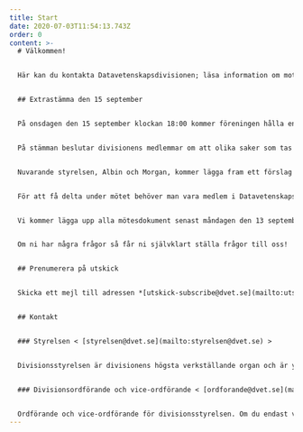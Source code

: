 ```yaml
---
title: Start
date: 2020-07-03T11:54:13.743Z
order: 0
content: >-
  # Välkommen!


  Här kan du kontakta Datavetenskapsdivisionen; läsa information om mottagningen hösten 2020; och se alla divisionens dokument.


  ## Extrastämma den 15 september


  På onsdagen den 15 september klockan 18:00 kommer föreningen hålla en extrastämma i Monaden. Om vi blir flera än vad vi får plats kommer vi flytta till en större lokal på campus. Det kommer då finnas en lapp i Monaden som informerar om detta. Vi kommer bjuda på mat under mötet!


  På stämman beslutar divisionens medlemmar om att olika saker som tas upp för behandling. Detta möte kommer vi hålla fyllnadsval till styrelsen, samt några propositioner om ändringar av styrdokument. Eventuellt kommer vi även behandla motioner som ni medlemmar har skickat in. För att skicka in en motion behöver den vara styrelsen fått den senast på onsdagen den 8 september. Dessa skickas enklast till styrelsen@dvet.se.


  Nuvarande styrelsen, Albin och Morgan, kommer lägga fram ett förslag på personer som vi tror hade passat in på styrelsen, men varje medlem har självklart rätt att nominera sig själva under mötet om de önskar så. Det vi för tillfället söker är vice ordförande, SAMO (studiearbetsmiljöombud), samt en sekreterare.


  För att få delta under mötet behöver man vara medlem i Datavetenskapsdivisionen. För att bli medlem behöver man fylla i [Medlemsformuläret](https://cloud.dvet.se/nextcloud/index.php/apps/forms/YpsLyQsr5naRCXgp).


  Vi kommer lägga upp alla mötesdokument senast måndagen den 13 september. Vi kommer länka till dessa här när de är uppladdade.


  Om ni har några frågor så får ni självklart ställa frågor till oss!


  ## Prenumerera på utskick


  Skicka ett mejl till adressen *[utskick-subscribe@dvet.se](mailto:utskick-subscribe@dvet.se)*. Det spelar ingen roll om ämnesraden eller mejlbodyn innehåller text eller inte. Kort efter du har skickat mejlet ska du få ett bekräftelsemejl som säger att du nu prenumererar på mejlutskick.


  ## Kontakt


  ### Styrelsen < [styrelsen@dvet.se](mailto:styrelsen@dvet.se) >


  Divisionsstyrelsen är divisionens högsta verkställande organ och är ytterst ansvariga för divisionen.   


  ### Divisionsordförande och vice-ordförande < [ordforande@dvet.se](mailto:ordforande@dvet.se) >


  Ordförande och vice-ordförande för divisionsstyrelsen. Om du endast vill kontakta dessa två personer kan du mejla till denna adress.
---
```

